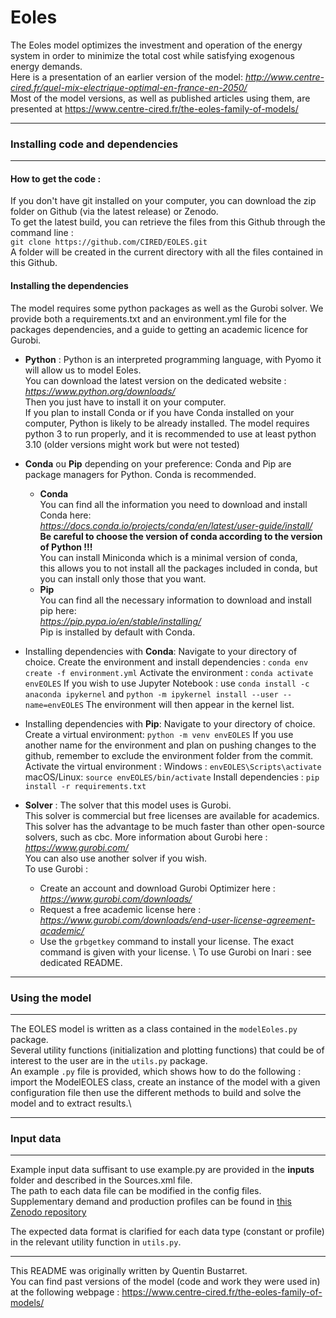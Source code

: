 # Eoles

The Eoles model optimizes the investment and operation of the energy system in order to minimize the total cost while satisfying exogenous energy demands. \
Here is a presentation of an earlier version of the model: _http://www.centre-cired.fr/quel-mix-electrique-optimal-en-france-en-2050/_ \
Most of the model versions, as well as published articles using them, are presented at https://www.centre-cired.fr/the-eoles-family-of-models/

---

### Installing code and dependencies

---

#### **How to get the code :**

If you don't have git installed on your computer, you can download the zip folder on Github (via the latest release) or Zenodo. \
To get the latest build, you can retrieve the files from this Github through the command line : \
```git clone https://github.com/CIRED/EOLES.git``` \
A folder will be created in the current directory with all the files contained in this Github.


#### **Installing the dependencies**

The model requires some python packages as well as the Gurobi solver.
We provide both a requirements.txt and an environment.yml file for the packages dependencies, and a guide to getting an academic licence for Gurobi.

* **Python** :
Python is an interpreted programming language, with Pyomo it will allow us to model Eoles. \
You can download the latest version on the dedicated website : *https://www.python.org/downloads/* \
Then you just have to install it on your computer. \
If you plan to install Conda or if you have Conda installed on your computer,
Python is likely to be already installed.
The model requires python 3 to run properly, and it is recommended to use at least python 3.10 (older versions might work but were not tested)

* **Conda** ou **Pip** depending on your preference:
Conda and Pip are package managers for Python. Conda is recommended.
    * **Conda** \
    You can find all the information you need to download and install Conda here:  \
    _https://docs.conda.io/projects/conda/en/latest/user-guide/install/_ \
    __Be careful to choose the version of conda according to the version of Python !!!__ \
    You can install Miniconda which is a minimal version of conda, \
  this allows you to not install all the packages included in conda,
  but you can install only those that you want.
    * **Pip** \
    You can find all the necessary information to download and install pip here: \
    _https://pip.pypa.io/en/stable/installing/_ \
    Pip is installed by default with Conda.

* Installing dependencies with **Conda**:
Navigate to your directory of choice.
Create the environment and install dependencies : ```conda env create -f environment.yml```
Activate the environment : ```conda activate envEOLES```
If you wish to use Jupyter Notebook :
use ```conda install -c anaconda ipykernel``` and ```python -m ipykernel install --user --name=envEOLES```
The environment will then appear in the kernel list.

* Installing dependencies with **Pip**:
Navigate to your directory of choice.
Create a virtual environment: ```python -m venv envEOLES```
If you use another name for the environment and plan on pushing changes to the github, remember to exclude the environment folder from the commit.
Activate the virtual environment :
Windows : ```envEOLES\Scripts\activate```
macOS/Linux: ```source envEOLES/bin/activate```
Install dependencies : ```pip install -r requirements.txt```

* **Solver** :
The solver that this model uses is Gurobi. \
This solver is commercial but free licenses are available for academics. \
This solver has the advantage to be much faster than other open-source solvers, such as cbc.
More information about Gurobi here : _https://www.gurobi.com/_ \
You can also use another solver if you wish. \
To use Gurobi :
    * Create an account and download Gurobi Optimizer here : _https://www.gurobi.com/downloads/_
    * Request a free academic license here : _https://www.gurobi.com/downloads/end-user-license-agreement-academic/_
    * Use the ```grbgetkey``` command to install your license. The exact command is given with your license. \\
To use Gurobi on Inari : see dedicated README.

---

### Using the model

---

The EOLES model is written as a class contained in the ```modelEoles.py``` package. \
Several utility functions (initialization and plotting functions) that could be of interest to the user are in the ```utils.py``` package.\
An example ```.py``` file is provided, which shows how to do the following : import the ModelEOLES class, create an instance of the model with a given configuration file then use the different methods to build and solve the model and to extract results.\

---

### Input data

---

Example input data suffisant to use example.py are provided in the **inputs** folder and described in the Sources.xml file.\
The path to each data file can be modified in the config files.\
Supplementary demand and production profiles can be found in [this Zenodo repository](https://doi.org/10.5281/zenodo.13124746)

The expected data format is clarified for each data type (constant or profile) in the relevant utility function in ```utils.py```.

---

This README was originally written by Quentin Bustarret.\
You can find past versions of the model (code and work they were used in) at the following webpage : https://www.centre-cired.fr/the-eoles-family-of-models/
